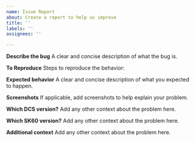 ```yaml
---
name: Issue Report
about: Create a report to help us improve
title: ''
labels: ''
assignees: ''

---
```


**Describe the bug**
A clear and concise description of what the bug is.

**To Reproduce**
Steps to reproduce the behavior:

**Expected behavior**
A clear and concise description of what you expected to happen.

**Screenshots**
If applicable, add screenshots to help explain your problem.

**Which DCS version?**
Add any other context about the problem here.

**Which SK60 version?**
Add any other context about the problem here.

**Additional context**
Add any other context about the problem here.
